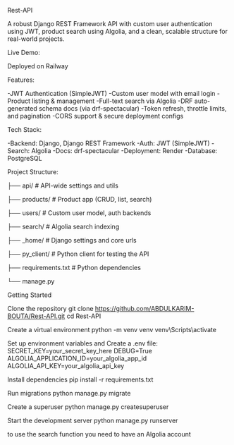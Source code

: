 Rest-API

A robust Django REST Framework API with custom user authentication using JWT, product search using Algolia, and a clean, scalable structure for real-world projects.

Live Demo:

Deployed on Railway

Features:

  -JWT Authentication (SimpleJWT)
  -Custom user model with email login
  -Product listing & management
  -Full-text search via Algolia
  -DRF auto-generated schema docs (via drf-spectacular)
  -Token refresh, throttle limits, and pagination
  -CORS support & secure deployment configs

Tech Stack:

  -Backend: Django, Django REST Framework
  -Auth: JWT (SimpleJWT)
  -Search: Algolia
  -Docs: drf-spectacular
  -Deployment: Render
  -Database: PostgreSQL

Project Structure:
  
  ├── api/               # API-wide settings and utils

  ├── products/          # Product app (CRUD, list, search)
  
  ├── users/             # Custom user model, auth backends
  
  ├── search/            # Algolia search indexing
  
  ├── _home/             # Django settings and core urls
  
  ├── py_client/         # Python client for testing the API
  
  ├── requirements.txt   # Python dependencies
  
  └── manage.py


Getting Started

Clone the repository
  git clone https://github.com/ABDULKARIM-BOUTA/Rest-API.git
  cd Rest-API

Create a virtual environment
  python -m venv venv
  venv\Scripts\activate

Set up environment variables and Create a .env file:
  SECRET_KEY=your_secret_key_here
  DEBUG=True
  ALGOLIA_APPLICATION_ID=your_algolia_app_id
  ALGOLIA_API_KEY=your_algolia_api_key

Install dependencies
  pip install -r requirements.txt

Run migrations
  python manage.py migrate

Create a superuser
  python manage.py createsuperuser

Start the development server
  python manage.py runserver

to use the search function you need to have an Algolia account

